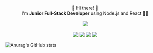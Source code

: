 

<p align="center">
  👋 Hi there! 👋<br/>
  I'm <b>Junior Full-Stack Developer</b> using Node.js and React 👨‍💻 <br/><br/>
  <a href="" target="_blank"><img src="https://img.shields.io/badge/parksang227@gmail.com-EA4335?style=flat-square&logo=Gmail&logoColor=white"/></a>
  <br/><br/>
  <a href="https://en.reactjs.org/" target="_blank"><img src="https://img.shields.io/badge/React-61DAFB?style=flat-square&logo=React&logoColor=white"/></a>
  <a href="https://nodejs.org/en/" target="_blank"><img src="https://img.shields.io/badge/Node.js-339933?style=flat-square&logo=Node.js&logoColor=white"/></a>
  <a href="https://expressjs.com/" target="_blank"><img src="https://img.shields.io/badge/Express-000000?style=flat-square&logo=Express&logoColor=white"/></a>
  <a href="https://www.mysql.com/" target="_blank"><img src="https://img.shields.io/badge/MySQL-4479A1?style=flat-square&logo=MySQL&logoColor=white"/></a>
  
  ![Anurag's GitHub stats](https://github-readme-stats.vercel.app/api?username=sssanghyun&show_icons=true&theme=dark)
</p>
